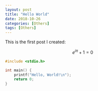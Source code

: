 ```yaml
---
layout: post
title: "Hello World"
date: 2018-10-26
categories: [Others]
tags: [Others]
---
```


This is the first post I created:

$$
e^{i\pi} + 1 = 0
$$

```c
#include <stdio.h>

int main() {
    printf("Hello, World!\n");
    return 0;
}
```
